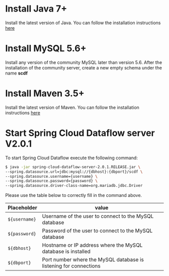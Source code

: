 # Install Java 7+
Install the latest version of Java. You can follow the installation instructions [here](https://java.com/en/download/manual.jsp)

# Install MySQL 5.6+
Install any version of the community MySQL later than version 5.6. After the installation of the community server, create a new empty schema under the name __scdf__

# Install Maven 3.5+
Install the latest version of Maven. You can follow the installation instructions [here](https://maven.apache.org/install.html)

# Start Spring Cloud Dataflow server V2.0.1
To start Spring Cloud Dataflow execute the following command:

```sh
$ java -jar spring-cloud-dataflow-server-2.0.1.RELEASE.jar \
--spring.datasource.url=jdbc:mysql://{dbhost}:{dbport}/scdf \
--spring.datasource.username={username} \
--spring.datasource.password={password} \
--spring.datasource.driver-class-name=org.mariadb.jdbc.Driver
```

Please use the table below to correctly fill in the command above.

| Placeholder | value |
| ------ | ------ |
| `${username}` | Username of the user to connect to the MySQL database |
| `${password}` | Password of the user to connect to the MySQL database |
| `${dbhost}` | Hostname or IP address where the MySQL database is installed |
| `${dbport}` | Port number where the MySQL database is listening for connections |